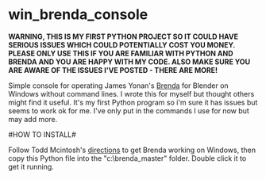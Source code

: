 # win_brenda_console

**WARNING, THIS IS MY FIRST PYTHON PROJECT SO IT COULD HAVE SERIOUS ISSUES WHICH COULD POTENTIALLY COST YOU MONEY. PLEASE ONLY USE THIS IF YOU ARE FAMILIAR WITH PYTHON AND BRENDA AND YOU ARE HAPPY WITH MY CODE. ALSO MAKE SURE YOU ARE AWARE OF THE ISSUES I'VE POSTED - THERE ARE MORE!**

Simple console for operating James Yonan's [Brenda](https://github.com/jamesyonan/brenda) for Blender on Windows without command lines. I wrote this for myself but thought others might find it useful. It's my first Python program so i'm sure it has issues but seems to work ok for me. I've only put in the commands I use for now but may add more.
 
#HOW TO INSTALL#

Follow Todd Mcintosh's [directions](http://brendapro.com/forum/viewtopic.php?f=0&t=76&sid=e6bc8c5335e35bab0605da5a5a6f9965) to get Brenda working on Windows, then copy this Python file into the "c:\brenda_master" folder. Double click it to get it running.

